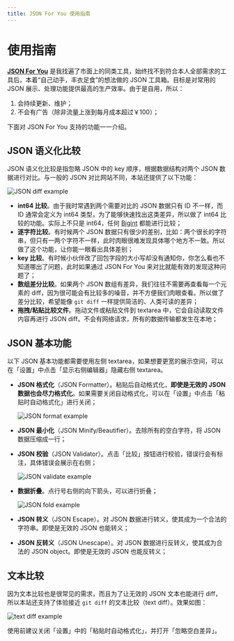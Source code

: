 ```yaml
---
title: JSON For You 使用指南
---
```


# 使用指南

**[JSON For You](https://json4u.com)** 是我找遍了市面上的同类工具，始终找不到符合本人全部需求的工具后，本着“自己动手，丰衣足食”的想法做的 JSON 工具箱。目标是对常用的 JSON 展示、处理功能提供最高的生产效率。由于是自用，所以：

1. 会持续更新、维护；
2. 不会有广告（除非流量上涨到每月成本超过￥100）；

下面对 JSON For You 支持的功能一一介绍。

## JSON 语义化比较

JSON 语义化比较是指忽略 JSON 中的 key 顺序，根据数据结构对两个 JSON 数据进行对比。与一般的 JSON 对比网站不同，本站还提供了以下功能：

![JSON diff example](/guide/diff.png)

- **int64 比较**。由于我时常遇到两个需要对比的 JSON 数据只有 ID 不一样，而 ID 通常会定义为 int64 类型，为了能够快速找出这类差异，所以做了 int64 比较的功能。实际上不只是 int64，任何 [Bigint](https://developer.mozilla.org/zh-CN/docs/Web/JavaScript/Reference/Global_Objects/BigInt) 都能进行比较；
- **逐字符比较**。有时候两个 JSON 数据只有很少的差别，比如：两个很长的字符串，但只有一两个字符不一样，此时肉眼很难发现具体哪个地方不一致。所以做了这个功能，让你能一眼看出具体差别；
- **key 比较**。有时候小伙伴改了回包字段的大小写却没有通知你，你怎么看也不知道哪出了问题，此时如果通过 JSON For You 来对比就能有效的发现这种问题了；
- **数组差分比较**。如果两个 JSON 数组有差异，我们往往不需要再查看每一个元素的 diff，因为很可能会有比较多的噪音，并不方便我们肉眼查看。所以做了差分比较，希望能像 `git diff` 一样提供简洁的、人类可读的差异；
- **拖拽/粘贴比较文件**。拖动文件或粘贴文件到 textarea 中，它会自动读取文件内容再进行 JSON diff。不会有网络请求，所有的数据传输都发生在本地；

## JSON 基本功能

以下 JSON 基本功能都需要使用左侧 textarea，如果想要更宽的展示空间，可以在「设置」中点击「显示右侧编辑器」隐藏右侧 textarea。

- **JSON 格式化**（JSON Formatter）。粘贴后自动格式化，**即使是无效的 JSON 数据也会尽力格式化**。如果需要关闭自动格式化，可以在「设置」中点击「粘贴时自动格式化」进行关闭；

  ![JSON format example](/guide/format.png)

- **JSON 最小化**（JSON Minify/Beautifier）。去除所有的空白字符，将 JSON 数据压缩成一行；
- **JSON 校验**（JSON Validator）。点击「比较」按钮进行校验，错误行会有标注，具体错误会展示在右侧；

  ![JSON validate example](/guide/valid.png)

- **数据折叠**。点行号右侧的向下箭头，可以进行折叠；

  ![JSON fold example](/guide/fold.png)

- **JSON 转义**（JSON Escape）。对 JSON 数据进行转义，使其成为一个合法的字符串。即使是无效的 JSON 也能转义；
- **JSON 反转义**（JSON Unescape）。对 JSON 数据进行反转义，使其成为合法的 JSON object。即使是无效的 JSON 也能反转义；

## 文本比较

因为文本比较也是很常见的需求，而且为了让无效的 JSON 文本也能进行 diff，所以本站还支持了体验接近 `git diff` 的文本比较（text diff）。效果如图：

![text diff example](/guide/text-diff.png)

使用前建议关闭「设置」中的「粘贴时自动格式化」，并打开「忽略空白差异」。
